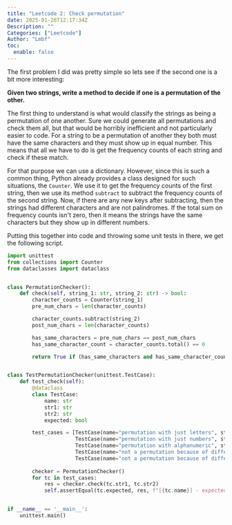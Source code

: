 ```yaml
---
title: "Leetcode 2: Check permutation"
date: 2025-01-26T12:17:34Z
Description: ""
Categories: ["Leetcode"]
Author: "Lmbf"
toc:
  enable: false
---
```


The first problem I did was pretty simple so lets see if the second one is a bit more interesting:

**Given two strings, write a method to decide if one is a permutation of the other.**

The first thing to understand is what would classify the strings as being a permutation of one another. Sure we could generate all permutations and check them all, but that would be horribly inefficient and not particularly easier to code. For a string to be a permutation of another they both must have the same characters and they must show up in equal number. This means that all we have to do is get the frequency counts of each string and check if these match. 

For that purpose we can use a dictionary. However, since this is such a common thing, Python already provides a class designed for such situations, the `Counter`. We use it to get the frequency counts of the first string, then we use its method `subtract` to subtract the frequency counts of the second string. Now, if there are any new keys after subtracting, then the strings had different characters and are not palindromes. If the total sum on frequency counts isn't zero, then it means the strings have the same characters but they show up in different numbers. 

Putting this together into code and throwing some unit tests in there, we get the following script.

```python
import unittest
from collections import Counter
from dataclasses import dataclass


class PermutationChecker():
    def check(self, string_1: str, string_2: str) -> bool:
        character_counts = Counter(string_1)
        pre_num_chars = len(character_counts)

        character_counts.subtract(string_2)
        post_num_chars = len(character_counts)

        has_same_characters = pre_num_chars == post_num_chars
        has_same_character_count = character_counts.total() == 0

        return True if (has_same_characters and has_same_character_count) else False


class TestPermutationChecker(unittest.TestCase):
    def test_check(self):
        @dataclass
        class TestCase:
            name: str
            str1: str
            str2: str
            expected: bool

        test_cases = [TestCase(name="permutation with just letters", str1="abcd", str2="bacd", expected=True),
                      TestCase(name="permutation with just numbers", str1="3563476", str2="7334566", expected=True),
                      TestCase(name="permutation with alphanumeric", str1="wef34f", str2="wffe34", expected=True),
                      TestCase(name="not a permutation because of different length", str1="abcd", str2="d2cba", expected=False),
                      TestCase(name="not a permutation because of different characters", str1="2354", str2="1234", expected=False)]
        
        checker = PermutationChecker()
        for tc in test_cases:
            res = checker.check(tc.str1, tc.str2)
            self.assertEqual(tc.expected, res, f"[{tc.name}] - expected {tc.expected} but got {res}")


if __name__ == '__main__':
    unittest.main()
```
